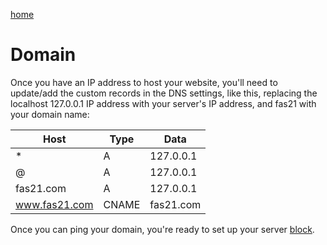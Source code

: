 [home](README.md)

# Domain

Once you have an IP address to host your website, you'll need to update/add
the custom records in the DNS settings, like this, replacing the localhost
127.0.0.1 IP address with your server's IP address, and fas21 with your
domain name:

| Host          | Type  | Data      |
|---------------|-------|-----------|
| *             | A     | 127.0.0.1 |
| @             | A     | 127.0.0.1 |
| fas21.com     | A     | 127.0.0.1 |
| www.fas21.com | CNAME | fas21.com |

Once you can ping your domain, you're ready to set up your server 
[block](block.md).
